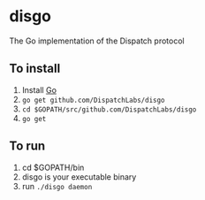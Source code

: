 # disgo

The Go implementation of the Dispatch protocol

## To install

1. Install [Go](https://golang.org/)
2. `go get github.com/DispatchLabs/disgo`
3. `cd $GOPATH/src/github.com/DispatchLabs/disgo`
4. `go get`

## To run

1. cd $GOPATH/bin
2. disgo is your executable binary
3. run ```./disgo daemon```
